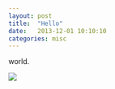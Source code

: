 ```yaml
---
layout: post
title:  "Hello"
date:   2013-12-01 10:10:10
categories: misc
---
```


world.

![](//dn-madokami.qbox.me/uploads/attachments/52a07630686f6d77ee000000/781e002d86961f2d6a5bae705601f90a/屏幕快照%202013-10-26%2022.23.44.png)
